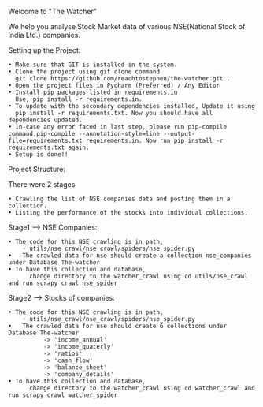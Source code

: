 Welcome to "The Watcher"

We help you analyse Stock Market data of various NSE(National Stock of India Ltd.) companies.


Setting up the Project:
	
    • Make sure that GIT is installed in the system.
    • Clone the project using git clone command
      git clone https://github.com/reachtostephen/the-watcher.git .
    • Open the project files in Pycharm (Preferred) / Any Editor
    • Install pip packages listed in requirements.in
      Use, pip install -r requirements.in.
    • To update with the secondary dependencies installed, Update it using 
      pip install -r requirements.txt. Now you should have all dependencies updated.
    • In-case any error faced in last step, please run pip-compile command,pip-compile --annotation-style=line --output-file=requirements.txt requirements.in. Now run pip install -r requirements.txt again.
    • Setup is done!!

Project Structure:

There were 2 stages

    • Crawling the list of NSE companies data and posting them in a collection.
    • Listing the performance of the stocks into individual collections. 

Stage1 -->  NSE Companies:

    • The code for this NSE crawling is in path,
        ◦ utils/nse_crawl/nse_crawl/spiders/nse_spider.py
    • 	The crawled data for nse should create a collection nse_companies under Database The-watcher
    • To have this collection and database, 
          change directory to the watcher_crawl using cd utils/nse_crawl and run scrapy crawl nse_spider


Stage2 -->  Stocks of companies:

    • The code for this NSE crawling is in path,
        ◦ utils/nse_crawl/nse_crawl/spiders/nse_spider.py
    • 	The crawled data for nse should create 6 collections under Database The-watcher
              -> 'income_annual'
              -> 'income_quaterly'
              -> 'ratios'
              -> 'cash_flow'
              -> 'balance_sheet'
              -> 'company_details'
    • To have this collection and database, 
          change directory to the watcher_crawl using cd watcher_crawl and run scrapy crawl watcher_spider



          
	

			
    